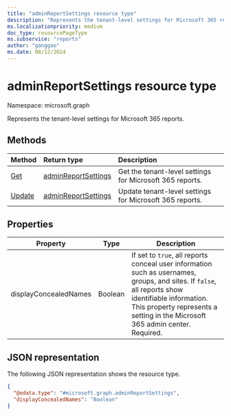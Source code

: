 ```yaml
---
title: "adminReportSettings resource type"
description: "Represents the tenant-level settings for Microsoft 365 reports."
ms.localizationpriority: medium
doc_type: resourcePageType
ms.subservice: "reports"
author: "ganggao"
ms.date: 08/12/2024
---
```


# adminReportSettings resource type

Namespace: microsoft.graph

Represents the tenant-level settings for Microsoft 365 reports.

## Methods

|Method|Return type|Description|
|:---|:---|:---|
|[Get](../api/adminreportsettings-get.md)|[adminReportSettings](../resources/adminreportsettings.md)|Get the tenant-level settings for Microsoft 365 reports.|
|[Update](../api/adminreportsettings-update.md)|[adminReportSettings](../resources/adminreportsettings.md)|Update tenant-level settings for Microsoft 365 reports.|

## Properties

| Property       | Type           | Description                                 |
| -------------- | -------------- | ------------------------------------------- |
| displayConcealedNames | Boolean | If set to `true`, all reports conceal user information such as usernames, groups, and sites. If `false`, all reports show identifiable information. This property represents a setting in the Microsoft 365 admin center. Required. |

## JSON representation

The following JSON representation shows the resource type.
<!-- {
  "blockType": "resource",
  "@odata.type": "microsoft.graph.adminReportSettings",
  "baseType": "microsoft.graph.entity",
  "openType": false
}
-->
``` json
{
  "@odata.type": "#microsoft.graph.adminReportSettings",
  "displayConcealedNames": "Boolean"
}
```
